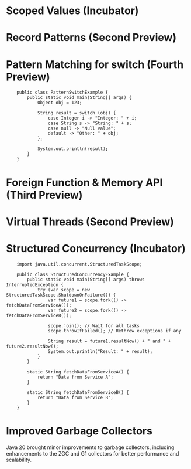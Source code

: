 # Scoped Values (Incubator)
# Record Patterns (Second Preview)
# Pattern Matching for switch (Fourth Preview)
```
    public class PatternSwitchExample {
        public static void main(String[] args) {
            Object obj = 123;
    
            String result = switch (obj) {
                case Integer i -> "Integer: " + i;
                case String s -> "String: " + s;
                case null -> "Null value";
                default -> "Other: " + obj;
            };
    
            System.out.println(result);
        }
    }
```

# Foreign Function & Memory API (Third Preview)
# Virtual Threads (Second Preview)
# Structured Concurrency (Incubator)
```
    import java.util.concurrent.StructuredTaskScope;
    
    public class StructuredConcurrencyExample {
        public static void main(String[] args) throws InterruptedException {
            try (var scope = new StructuredTaskScope.ShutdownOnFailure()) {
                var future1 = scope.fork(() -> fetchDataFromServiceA());
                var future2 = scope.fork(() -> fetchDataFromServiceB());
    
                scope.join(); // Wait for all tasks
                scope.throwIfFailed(); // Rethrow exceptions if any
    
                String result = future1.resultNow() + " and " + future2.resultNow();
                System.out.println("Result: " + result);
            }
        }
    
        static String fetchDataFromServiceA() {
            return "Data from Service A";
        }
    
        static String fetchDataFromServiceB() {
            return "Data from Service B";
        }
    }
```
# Improved Garbage Collectors
Java 20 brought minor improvements to garbage collectors, including enhancements to the ZGC and G1 collectors for better performance and scalability.

